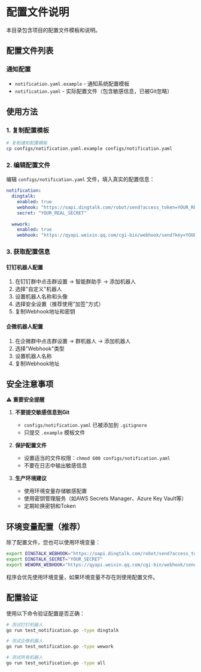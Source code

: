 # 配置文件说明

本目录包含项目的配置文件模板和说明。

## 配置文件列表

### 通知配置
- `notification.yaml.example` - 通知系统配置模板
- `notification.yaml` - 实际配置文件（包含敏感信息，已被Git忽略）

## 使用方法

### 1. 复制配置模板

```bash
# 复制通知配置模板
cp configs/notification.yaml.example configs/notification.yaml
```

### 2. 编辑配置文件

编辑 `configs/notification.yaml` 文件，填入真实的配置信息：

```yaml
notification:
  dingtalk:
    enabled: true
    webhook: "https://oapi.dingtalk.com/robot/send?access_token=YOUR_REAL_TOKEN"
    secret: "YOUR_REAL_SECRET"
  
  wework:
    enabled: true
    webhook: "https://qyapi.weixin.qq.com/cgi-bin/webhook/send?key=YOUR_REAL_KEY"
```

### 3. 获取配置信息

#### 钉钉机器人配置
1. 在钉钉群中点击群设置 → 智能群助手 → 添加机器人
2. 选择"自定义"机器人
3. 设置机器人名称和头像
4. 选择安全设置（推荐使用"加签"方式）
5. 复制Webhook地址和密钥

#### 企微机器人配置
1. 在企微群中点击群设置 → 群机器人 → 添加机器人
2. 选择"Webhook"类型
3. 设置机器人名称
4. 复制Webhook地址

## 安全注意事项

⚠️ **重要安全提醒**

1. **不要提交敏感信息到Git**
   - `configs/notification.yaml` 已被添加到 `.gitignore`
   - 只提交 `.example` 模板文件

2. **保护配置文件**
   - 设置适当的文件权限：`chmod 600 configs/notification.yaml`
   - 不要在日志中输出敏感信息

3. **生产环境建议**
   - 使用环境变量存储敏感配置
   - 使用密钥管理服务（如AWS Secrets Manager、Azure Key Vault等）
   - 定期轮换密钥和Token

## 环境变量配置（推荐）

除了配置文件，您也可以使用环境变量：

```bash
export DINGTALK_WEBHOOK="https://oapi.dingtalk.com/robot/send?access_token=YOUR_TOKEN"
export DINGTALK_SECRET="YOUR_SECRET"
export WEWORK_WEBHOOK="https://qyapi.weixin.qq.com/cgi-bin/webhook/send?key=YOUR_KEY"
```

程序会优先使用环境变量，如果环境变量不存在则使用配置文件。

## 配置验证

使用以下命令验证配置是否正确：

```bash
# 测试钉钉机器人
go run test_notification.go -type dingtalk

# 测试企微机器人  
go run test_notification.go -type wework

# 测试所有机器人
go run test_notification.go -type all
